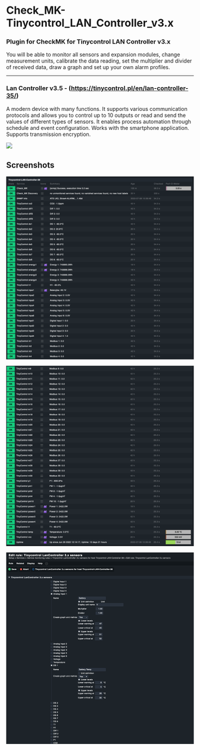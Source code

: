 # Check_MK-Tinycontrol_LAN_Controller_v3.x

### Plugin for CheckMK for Tinycontrol LAN Controller v3.x

You will be able to monitor all sensors and expansion modules, change measurement units, calibrate the data reading, set the multiplier and divider of received data, draw a graph and set up your own alarm profiles.

---

### Lan Controller v3.5 - (https://tinycontrol.pl/en/lan-controller-35/)

A modern device with many functions. It supports various communication protocols and allows you to control up to 10 outputs or read and send the values of different types of sensors. It enables process automation through schedule and event configuration. Works with the smartphone application. Supports transmission encryption.

<img src="https://tinycontrol.pl/static/img/thumb600/LAN_Kontroler_v38_new_color_GOLD_Edition_LANKON-008_foto_4.jpg" width=400 valign=center>

## Screenshots

![Screenshot 1](https://github.com/WojRep/Check_MK-Tinycontrol_LAN_Controller_v3.x/blob/main/.html/Tinycontroll_LK3x-01.png?raw=true)

![Screenshot 2](https://github.com/WojRep/Check_MK-Tinycontrol_LAN_Controller_v3.x/blob/main/.html/Tinycontroll_LK3x-02.png?raw=true)

![Screenshot 3](https://github.com/WojRep/Check_MK-Tinycontrol_LAN_Controller_v3.x/blob/main/.html/Tinycontroll_LK3x-03.png?raw=true)

